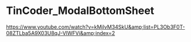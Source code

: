 # TinCoder_ModalBottomSheet
https://www.youtube.com/watch?v=kMjIvM34SkU&amp;list=PL3Ob3F0T-08ZTLba5A9X03U8qJ-VlWFVi&amp;index=2
